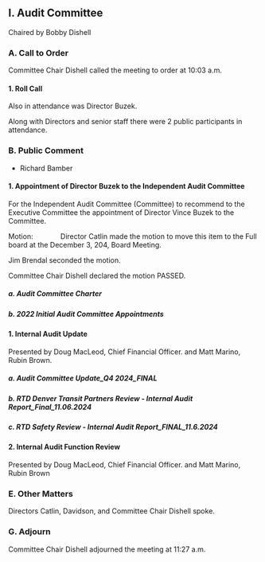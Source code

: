 ## I. Audit Committee

Chaired by Bobby Dishell

### A. Call to Order

Committee Chair Dishell called the meeting to order at 10:03 a.m.

#### 1. Roll Call

Also in attendance was Director Buzek.

Along with Directors and senior staff there were 2 public participants in attendance.

### B. Public Comment

- Richard Bamber

#### 1. Appointment of Director Buzek to the Independent Audit Committee

For the Independent Audit Committee (Committee) to recommend to the Executive Committee the appointment of Director Vince Buzek to the Committee.

Motion:              Director Catlin made the motion to move this item to the Full board at the December 3, 204, Board Meeting.

Jim Brendal seconded the motion.

Committee Chair Dishell declared the motion PASSED.

##### a. Audit Committee Charter

##### b. 2022 Initial Audit Committee Appointments

#### 1. Internal Audit Update

Presented by Doug MacLeod, Chief Financial Officer. and Matt Marino, Rubin Brown.

##### a. Audit Committee Update_Q4 2024_FINAL

##### b. RTD Denver Transit Partners Review - Internal Audit Report_Final_11.06.2024

##### c. RTD Safety Review - Internal Audit Report_FINAL_11.6.2024

#### 2. Internal Audit Function Review

Presented by Doug MacLeod, Chief Financial Officer. and Matt Marino, Rubin Brown

### E. Other Matters

Directors Catlin, Davidson, and Committee Chair Dishell spoke.

### G. Adjourn

Committee Chair Dishell adjourned the meeting at 11:27 a.m.